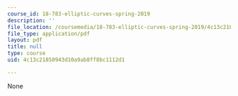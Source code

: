 ```yaml
---
course_id: 18-783-elliptic-curves-spring-2019
description: ''
file_location: /coursemedia/18-783-elliptic-curves-spring-2019/4c13c21850943d10a9ab8ff8bc1112d1_MIT18_783S19_lec14.pdf
file_type: application/pdf
layout: pdf
title: null
type: course
uid: 4c13c21850943d10a9ab8ff8bc1112d1

---
```

None